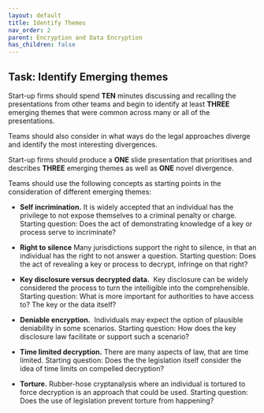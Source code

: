 ```yaml
---
layout: default
title: Identify Themes
nav_order: 2
parent: Encryption and Data Encryption
has_children: false
---
```


## Task: Identify Emerging themes
Start-up firms should spend **TEN** minutes discussing and recalling the presentations from other teams and begin to identify at least **THREE** emerging themes that were common across many or all of the presentations.

Teams should also consider in what ways do the legal approaches diverge and identify the most interesting divergences.

Start-up firms should produce a **ONE** slide presentation that prioritises and describes **THREE** emerging themes as well as **ONE** novel divergence.  

Teams should use the following concepts as starting points in the consideration of different emerging themes:

* **Self incrimination.** It is widely accepted that an individual has the privilege to not expose themselves to a criminal penalty or charge. Starting question: Does the act of demonstrating knowledge of a key or process serve to incriminate?

* **Right to silence** Many jurisdictions support the right to silence, in that an individual has the right to not answer a question. Starting question: Does the act of revealing a key or process to decrypt, infringe on that right?

* **Key disclosure versus decrypted data.**  Key disclosure can be widely considered the process to turn the intelligible into the comprehensible. Starting question: What is more important for authorities to have access to? The key or the data itself?

* **Deniable encryption.**  Individuals may expect the option of plausible deniability in some scenarios. Starting question: How does the key disclosure law facilitate or support such a scenario?

* **Time limited decryption.** There are many aspects of law, that are time limited. Starting question: Does the the legislation itself consider the idea of time limits on compelled decryption?

* **Torture.** Rubber-hose cryptanalysis where an individual is tortured to force decryption is an approach that could be used. Starting question: Does the use of legislation prevent torture from happening?
